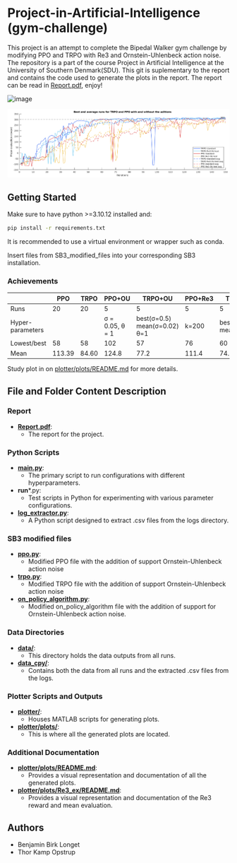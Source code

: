 # Project-in-Artificial-Intelligence (gym-challenge)
This project is an attempt to complete the Bipedal Walker gym challenge by modifying PPO and TRPO with Re3 and Ornstein-Uhlenbeck action noise. The repository is a part of the course Project in Artificial Intelligence at the University of Southern Denmark(SDU). This git is suplementary to the report and contains the code used to generate the plots in the report. The report can be read in [Report.pdf](Report.pdf), enjoy!

<!-- ![plotter/plots/example.gif](plotter/plots/example.gif) -->
<img src="/plotter/plots/example.gif" alt="image" style="width:300px;height:auto;"> 

![plotter/plots/plot_1.png](plotter/plots/combined.png)


## Getting Started
Make sure to have python >=3.10.12 installed and:
```bash
pip install -r requirements.txt
```

It is recommended to use a virtual environment or wrapper such as conda.

Insert files from SB3_modified_files into your corresponding SB3 installation.

### Achievements
|                  	| PPO    	| TRPO  	| PPO+OU                   	| TRPO+OU                                  	| PPO+Re3 	| TRPO+Re3                 	| PPO+OU+Re3                 	| TRPO+OU+Re3                 	|
|------------------	|--------	|-------	|--------------------------	|------------------------------------------	|---------	|--------------------------	|----------------------------	|-----------------------------	|
| Runs             	| 20     	| 20    	| 5                        	| 5                                        	| 5       	| 5                        	| 20                         	| 20                          	|
| Hyper-parameters 	|        	|       	| σ = 0.05, θ = 1  	| best(σ=0.5) mean(σ=0.02) θ=1 	| k=200   	| best(k=500) mean(k=1000) 	| k=200, σ=0.02, θ=1 	| K=1000, σ=0.02, θ=5 	|
| Lowest/best      	| 58     	| 58    	| 102                      	| 57                                       	| 76      	| 60                       	| 77                         	| 60                          	|
| Mean             	| 113.39 	| 84.60 	| 124.8                    	| 77.2                                     	| 111.4   	| 74.6                     	| 116.5                      	| 87.25                       	|

Study plot in on [plotter/plots/README.md](plotter/plots/README.md) for more details.

## File and Folder Content Description

### Report
- **[Report.pdf](Report.pdf)**: 
  - The report for the project.

### Python Scripts
- **[main.py](main.py)**: 
  - The primary script to run configurations with different hyperparameters.
- **run***.py: 
  - Test scripts in Python for experimenting with various parameter configurations.
- **[log_extractor.py](log_extractor.py)**: 
  - A Python script designed to extract .csv files from the logs directory.

### SB3 modified files
- **[ppo.py](SB3_modified_files/ppo.py)**: 
  - Modified PPO file with the addition of support Ornstein-Uhlenbeck action noise
- **[trpo.py](SB3_modified_files/trpo.py)**:
  - Modified TRPO file with the addition of support Ornstein-Uhlenbeck action noise
- **[on_policy_algorithm.py](SB3_modified_files/on_policy_algorithm.py)**:
  - Modified on_policy_algorithm file with the addition of support for Ornstein-Uhlenbeck action noise.

### Data Directories
- **[data/](data/)**: 
  - This directory holds the data outputs from all runs.
- **[data_cpy/](data_cpy/)**: 
  - Contains both the data from all runs and the extracted .csv files from the logs.

### Plotter Scripts and Outputs
- **[plotter/](plotter/)**: 
  - Houses MATLAB scripts for generating plots.
- **[plotter/plots/](plotter/plots/)**: 
  - This is where all the generated plots are located.

### Additional Documentation
- **[plotter/plots/README.md](plotter/plots/README.md)**: 
  - Provides a visual representation and documentation of all the generated plots.
- **[plotter/plots/Re3_ex/README.md](plotter/plots/Re3_ex/README.md)**:
  - Provides a visual representation and documentation of the Re3 reward and mean evaluation.


## Authors
- Benjamin Birk Longet
- Thor Kamp Opstrup
